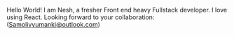Hello World! 
I am Nesh, a fresher Front end heavy Fullstack developer. I love using React. 
Looking forward to your collaboration: (Samolivyumanki@outlook.com)

<!---
Samolivyu/Samolivyu is a ✨ special ✨ repository because its `README.md` (this file) appears on your GitHub profile.
You can click the Preview link to take a look at your changes.
--->
